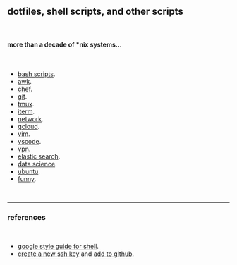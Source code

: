 ## dotfiles, shell scripts, and other scripts 

<br>

#### more than a decade of *nix systems...

<br>

* [bash scripts](https://github.com/bt3gl/Resources-Shell_Scripts_and_Dotfiles/tree/master/shell_scripts).
* [awk](https://github.com/bt3gl/Resources-Shell_Scripts_and_Dotfiles/tree/master/awk).
* [chef](https://github.com/bt3gl/Resources-Shell_Scripts_and_Dotfiles/tree/master/chef).
* [git](https://github.com/bt3gl/Resources-Shell_Scripts_and_Dotfiles/tree/master/git).
* [tmux](https://github.com/bt3gl/Resources-Shell_Scripts_and_Dotfiles/tree/master/tmux).
* [iterm](https://github.com/bt3gl/Resources-Shell_Scripts_and_Dotfiles/tree/master/iterm).
* [network](https://github.com/bt3gl/Resources-Shell_Scripts_and_Dotfiles/tree/master/network).
* [gcloud](https://github.com/bt3gl/Resources-Shell_Scripts_and_Dotfiles/tree/master/gcloud).
* [vim](https://github.com/bt3gl/Resources-Shell_Scripts_and_Dotfiles/tree/master/vim).
* [vscode](https://github.com/bt3gl/Resources-Shell_Scripts_and_Dotfiles/tree/master/vscode).
* [vpn](https://github.com/bt3gl/Resources-Shell_Scripts_and_Dotfiles/tree/master/vpn).
* [elastic search](https://github.com/bt3gl/Resources-Shell_Scripts_and_Dotfiles/tree/master/elasticsearch).
* [data science](https://github.com/bt3gl/Resources-Shell_Scripts_and_Dotfiles/tree/master/data_science).
* [ubuntu](https://github.com/bt3gl/Resources-Shell_Scripts_and_Dotfiles/tree/master/ubuntu).
* [funny](https://github.com/bt3gl/Resources-Shell_Scripts_and_Dotfiles/tree/master/funny).

<br>

---

### references

<br>

* [google style guide for shell](https://github.com/google/styleguide/blob/gh-pages/shellguide.md).
* [create a new ssh key](https://docs.github.com/en/authentication/connecting-to-github-with-ssh/generating-a-new-ssh-key-and-adding-it-to-the-ssh-agent) and [add to github](https://docs.github.com/en/authentication/connecting-to-github-with-ssh/adding-a-new-ssh-key-to-your-github-account).
